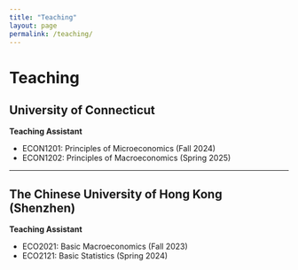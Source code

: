 ```yaml
---
title: "Teaching"
layout: page
permalink: /teaching/
---
```


# Teaching

## University of Connecticut

**Teaching Assistant**  
- ECON1201: Principles of Microeconomics (Fall 2024)  
- ECON1202: Principles of Macroeconomics (Spring 2025)

---

## The Chinese University of Hong Kong (Shenzhen)

**Teaching Assistant**  
- ECO2021: Basic Macroeconomics (Fall 2023)  
- ECO2121: Basic Statistics (Spring 2024)

